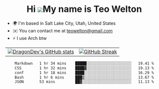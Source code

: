 <div align="center">
  
# Hi ![](https://user-images.githubusercontent.com/18350557/176309783-0785949b-9127-417c-8b55-ab5a4333674e.gif)My name is Teo Welton
</div>

*   🌍  I'm based in Salt Lake City, Utah, United States
*   ✉️  You can contact me at [teowelton@gmail.com](mailto:teowelton@gmail.com)
*   ⚡  I use Arch btw

<div align="center">

|||
|:-------------------------:|:-------------------------:|
| [![DragonDev's GitHub stats](https://github-readme-stats.vercel.app/api?username=DragonDev07&bg_color=1e1e2e&text_color=cdd6f4&icon_color=cba6f7&title_color=94e2d5)](https://github.com/DragonDev07) | [![GitHub Streak](https://streak-stats.demolab.com?user=DragonDev07&theme=catppuccin-mocha)](https://git.io/streak-stats) |

<!--START_SECTION:waka-->

```txt
Markdown   1 hr 34 mins    █████░░░░░░░░░░░░░░░░░░░░   19.41 %
CSS        1 hr 32 mins    ████▓░░░░░░░░░░░░░░░░░░░░   19.13 %
conf       1 hr 18 mins    ████░░░░░░░░░░░░░░░░░░░░░   16.29 %
Bash       1 hr 6 mins     ███▒░░░░░░░░░░░░░░░░░░░░░   13.67 %
JSON       53 mins         ██▓░░░░░░░░░░░░░░░░░░░░░░   11.13 %
```

<!--END_SECTION:waka-->

</div>

